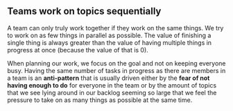 ## Teams work on topics sequentially

A team can only truly work together if they work on the same things. We try to work on as few things in parallel as possible. The value of finishing a single thing is always greater than the value of having multiple things in progress at once (because the value of that is 0).

When planning our work, we focus on the goal and not on keeping everyone busy. Having the same number of tasks in progress as there are members in a team is an **anti-pattern** that is usually driven either by the **fear of not having enough to do** for everyone in the team or by the amount of topics that we see lying around in our backlog seeming so large that we feel the pressure to take on as many things as possible at the same time.  

